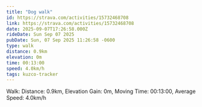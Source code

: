 ```yaml
---
title: "Dog walk"
id: https://strava.com/activities/15732468708
link: https://strava.com/activities/15732468708
date: 2025-09-07T17:26:58.000Z
rideDate: Sun Sep 07 2025
pubDate: Sun, 07 Sep 2025 11:26:58 -0600
type: walk
distance: 0.9km
elevation: 0m
time: 00:13:00
speed: 4.0km/h
tags: kuzco-tracker
---
```

Walk: Distance: 0.9km, Elevation Gain: 0m, Moving Time: 00:13:00, Average Speed: 4.0km/h